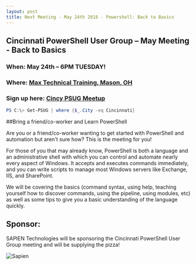 ```yaml
---
layout: post
title: Next Meeting - May 24th 2016 - Powershell: Back to Basics
---
```


## Cincinnati PowerShell User Group – May Meeting - Back to Basics

### When: May 24th – 6PM TUESDAY!

### Where: [Max Technical Training, Mason, OH](https://goo.gl/maps/ijBGbvJQR3B2)

### Sign up here: [Cincy PSUG Meetup](http://www.meetup.com/TechLife-Cincinnati/events/230751790/)

```powershell 
PS C:\> Get-PSUG | where {$_.City -eq Cincinnati}
```

##Bring a friend/co-worker and Learn PowerShell



Are you or a friend/co-worker wanting to get started with PowerShell and automation but aren't sure how? This is the meeting for you! 

For those of you that may already know, PowerShell is both a language and an administrative shell with which you can control and automate nearly every aspect of Windows. It accepts and executes commands immediately, and you can write scripts to manage most Windows servers like Exchange, IIS, and SharePoint. 

We will be covering the basics (command syntax, using help, teaching yourself how to discover commands, using the pipeline, using modules, etc) as well as some tips to give you a basic understanding of the language quickly. 

## Sponsor:

SAPIEN Technologies will be sponsoring the Cincinnati PowerShell User Group meeting and will be supplying the pizza!

![Sapien](http://cincypowershell.org/img/Sapien.jpeg)

